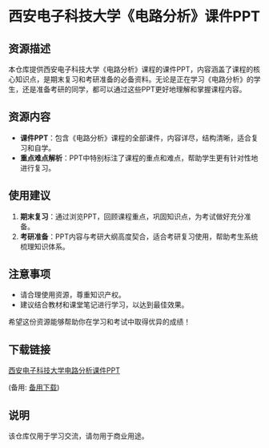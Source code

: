 # 西安电子科技大学《电路分析》课件PPT

## 资源描述
本仓库提供西安电子科技大学《电路分析》课程的课件PPT，内容涵盖了课程的核心知识点，是期末复习和考研准备的必备资料。无论是正在学习《电路分析》的学生，还是准备考研的同学，都可以通过这些PPT更好地理解和掌握课程内容。

## 资源内容
- **课件PPT**：包含《电路分析》课程的全部课件，内容详尽，结构清晰，适合复习和自学。
- **重点难点解析**：PPT中特别标注了课程的重点和难点，帮助学生更有针对性地进行复习。

## 使用建议
1. **期末复习**：通过浏览PPT，回顾课程重点，巩固知识点，为考试做好充分准备。
2. **考研准备**：PPT内容与考研大纲高度契合，适合考研复习使用，帮助考生系统梳理知识体系。

## 注意事项
- 请合理使用资源，尊重知识产权。
- 建议结合教材和课堂笔记进行学习，以达到最佳效果。

希望这份资源能够帮助你在学习和考试中取得优异的成绩！

## 下载链接
[西安电子科技大学电路分析课件PPT](https://pan.quark.cn/s/674088bf9b3c) 

(备用: [备用下载](https://pan.baidu.com/s/1H574EmMZyHpZcWksvIppkg?pwd=1234))

## 说明

该仓库仅用于学习交流，请勿用于商业用途。
